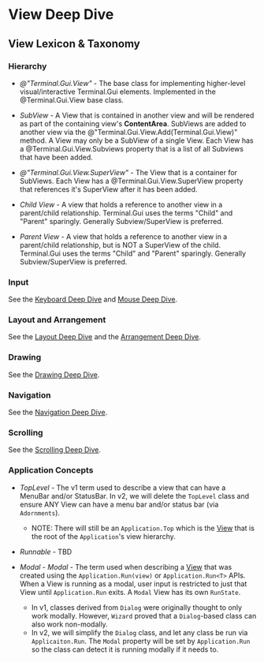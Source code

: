 # View Deep Dive

## View Lexicon & Taxonomy

### Hierarchy

  * *@"Terminal.Gui.View"* - The base class for implementing higher-level visual/interactive Terminal.Gui elements. Implemented in the @Terminal.Gui.View base class.
  
  * *SubView* - A View that is contained in another view and will be rendered as part of the containing view's **ContentArea**. SubViews are added to another view via the @"Terminal.Gui.View.Add(Terminal.Gui.View)" method. A View may only be a SubView of a single View. Each View has a @Terminal.Gui.View.Subviews property that is a list of all Subviews that have been added.
  
  * *@"Terminal.Gui.View.SuperView"* - The View that is a container for SubViews. Each View has a @Terminal.Gui.View.SuperView property that references it's SuperView after it has been added.
  
  * *Child View* - A view that holds a reference to another view in a parent/child relationship. Terminal.Gui uses the terms "Child" and "Parent" sparingly. Generally Subview/SuperView is preferred.
  
  * *Parent View* - A view that holds a reference to another view in a parent/child relationship, but is NOT a SuperView of the child. Terminal.Gui uses the terms "Child" and "Parent" sparingly. Generally Subview/SuperView is preferred.
  
### Input

See the [Keyboard Deep Dive](keyboard.md) and [Mouse Deep Dive](mouse.md).

### Layout and Arrangement

See the [Layout Deep Dive](layout.md) and the [Arrangement Deep Dive](arrangement.md).

### Drawing

See the [Drawing Deep Dive](drawing.md).

### Navigation

See the [Navigation Deep Dive](navigation.md).

### Scrolling

See the [Scrolling Deep Dive](scrolling.md).


### Application Concepts 

  * *TopLevel* - The v1 term used to describe a view that can have a MenuBar and/or StatusBar. In v2, we will delete the `TopLevel` class and ensure ANY View can have a menu bar and/or status bar (via `Adornments`).
    * NOTE: There will still be an `Application.Top` which is the [View](~/api/Terminal.Gui.View.yml) that is the root of the `Application`'s view hierarchy.

  * *Runnable* - TBD

  * *Modal* - *Modal* - The term used when describing a [View](~/api/Terminal.Gui.View.yml) that was created using the `Application.Run(view)` or `Application.Run<T>` APIs. When a View is running as a modal, user input is restricted to just that View until `Application.Run` exits. A `Modal` View has its own `RunState`. 
    * In v1, classes derived from `Dialog` were originally thought to only work modally. However, `Wizard` proved that a `Dialog`-based class can also work non-modally. 
    * In v2, we will simplify the `Dialog` class, and let any class be run via `Applicaiton.Run`. The `Modal` property will be set by `Application.Run` so the class can detect it is running modally if it needs to. 


